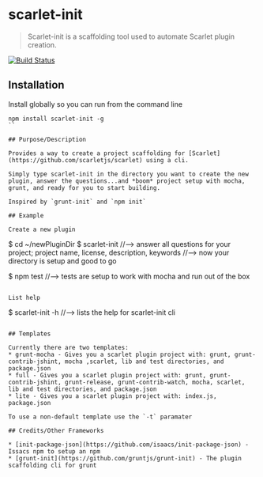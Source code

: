 scarlet-init
============

> Scarlet-init is a scaffolding tool used to automate Scarlet plugin creation.

[![Build Status](https://travis-ci.org/scarletjs/scarlet-init.png?branch=master)](https://travis-ci.org/scarletjs/scarlet-init)

## Installation

Install globally so you can run from the command line

```
npm install scarlet-init -g
``

## Purpose/Description

Provides a way to create a project scaffolding for [Scarlet](https://github.com/scarletjs/scarlet) using a cli.

Simply type scarlet-init in the directory you want to create the new plugin, answer the questions...and *boom* project setup with mocha, grunt, and ready for you to start building.

Inspired by `grunt-init` and `npm init`

## Example

Create a new plugin
```
$ cd ~/newPluginDir
$ scarlet-init
//--> answer all questions for your project; project name, license, description, keywords
//--> now your directory is setup and good to go

$ npm test
//--> tests are setup to work with mocha and run out of the box
```

List help 
```
$ scarlet-init -h
//--> lists the help for scarlet-init cli
```

## Templates

Currently there are two templates:
* grunt-mocha - Gives you a scarlet plugin project with: grunt, grunt-contrib-jshint, mocha ,scarlet, lib and test directories, and package.json
* full - Gives you a scarlet plugin project with: grunt, grunt-contrib-jshint, grunt-release, grunt-contrib-watch, mocha, scarlet, lib and test directories, and package.json
* lite - Gives you a scarlet plugin project with: index.js, package.json

To use a non-default template use the `-t` paramater

## Credits/Other Frameworks

* [init-package-json](https://github.com/isaacs/init-package-json) - Issacs npm to setup an npm
* [grunt-init](https://github.com/gruntjs/grunt-init) - The plugin scaffolding cli for grunt